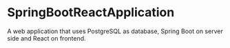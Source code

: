 # SpringBootReactApplication
A web application that uses PostgreSQL as database, Spring Boot on server side and React on frontend.
